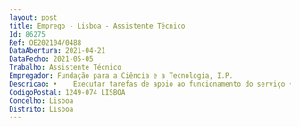 ```yaml
--- 
layout: post
title: Emprego - Lisboa - Assistente Técnico
Id: 86275
Ref: OE202104/0488
DataAbertura: 2021-04-21
DataFecho: 2021-05-05
Trabalho: Assistente Técnico
Empregador: Fundação para a Ciência e a Tecnologia, I.P.
Descricao: •	Executar tarefas de apoio ao funcionamento do serviço •	Registar a entrada e saída de correspondência que inclui tarefas de digitalização, associação de meta informação e seu encaminhamento através do sistema de gestão documental •	Registar processos, informações, pareceres e outros documentos associados  •	Praticar atos relativos à movimentação de processos, em cumprimento de despachos, incluindo atualização de ficheiros e bases de dados  •	Organizar e manter o arquivo •	Difundir e reproduzir documentos.
CodigoPostal: 1249-074 LISBOA
Concelho: Lisboa
Distrito: Lisboa
--- 
```


